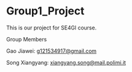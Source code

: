 # Group1_Project
This is our project for SE4GI course.

Group Members

Gao Jiawei: g121534917@gmail.com

Song Xiangyang: xiangyang.song@mail.polimi.it
